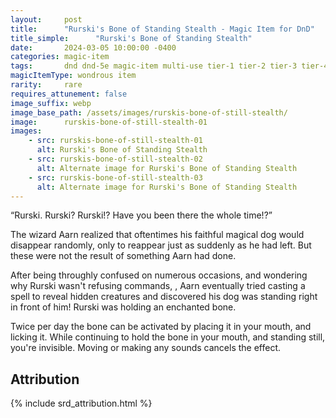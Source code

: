 ```yaml
---
layout:     post
title:      "Rurski's Bone of Standing Stealth - Magic Item for DnD"
title_simple:      "Rurski's Bone of Standing Stealth"
date:       2024-03-05 10:00:00 -0400
categories: magic-item
tags:       dnd dnd-5e magic-item multi-use tier-1 tier-2 tier-3 tier-4
magicItemType: wondrous item
rarity:     rare
requires_attunement: false
image_suffix: webp
image_base_path: /assets/images/rurskis-bone-of-still-stealth/
image:      rurskis-bone-of-still-stealth-01
images:
    - src: rurskis-bone-of-still-stealth-01
      alt: Rurski's Bone of Standing Stealth
    - src: rurskis-bone-of-still-stealth-02
      alt: Alternate image for Rurski's Bone of Standing Stealth
    - src: rurskis-bone-of-still-stealth-03
      alt: Alternate image for Rurski's Bone of Standing Stealth
---
```


<div class="read-aloud">
    “Rurski. Rurski? Rurski!? Have you been there the whole time!?”
</div>

<!--more-->

The wizard Aarn realized that oftentimes his faithful magical dog would disappear randomly, only to reappear just as suddenly as he had left. But these were not the result of something Aarn had done.

After being throughly confused on numerous occasions, and wondering why Rurski wasn't refusing commands, , Aarn eventually tried casting a spell to reveal hidden creatures and discovered his dog was standing right in front of him! Rurski was holding an enchanted bone.

Twice per day the bone can be activated by placing it in your mouth, and licking it. While continuing to hold the bone in your mouth, and standing still, you're invisible. Moving or making any sounds cancels the effect.


## Attribution

{% include srd_attribution.html %}
